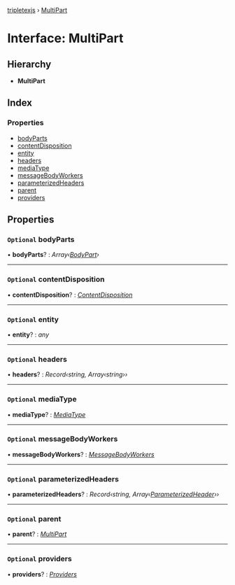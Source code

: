[tripletexjs](../README.md) › [MultiPart](multipart.md)

# Interface: MultiPart

## Hierarchy

* **MultiPart**

## Index

### Properties

* [bodyParts](multipart.md#optional-bodyparts)
* [contentDisposition](multipart.md#optional-contentdisposition)
* [entity](multipart.md#optional-entity)
* [headers](multipart.md#optional-headers)
* [mediaType](multipart.md#optional-mediatype)
* [messageBodyWorkers](multipart.md#optional-messagebodyworkers)
* [parameterizedHeaders](multipart.md#optional-parameterizedheaders)
* [parent](multipart.md#optional-parent)
* [providers](multipart.md#optional-providers)

## Properties

### `Optional` bodyParts

• **bodyParts**? : *Array‹[BodyPart](bodypart.md)›*

___

### `Optional` contentDisposition

• **contentDisposition**? : *[ContentDisposition](contentdisposition.md)*

___

### `Optional` entity

• **entity**? : *any*

___

### `Optional` headers

• **headers**? : *Record‹string, Array‹string››*

___

### `Optional` mediaType

• **mediaType**? : *[MediaType](mediatype.md)*

___

### `Optional` messageBodyWorkers

• **messageBodyWorkers**? : *[MessageBodyWorkers](messagebodyworkers.md)*

___

### `Optional` parameterizedHeaders

• **parameterizedHeaders**? : *Record‹string, Array‹[ParameterizedHeader](parameterizedheader.md)››*

___

### `Optional` parent

• **parent**? : *[MultiPart](multipart.md)*

___

### `Optional` providers

• **providers**? : *[Providers](providers.md)*
